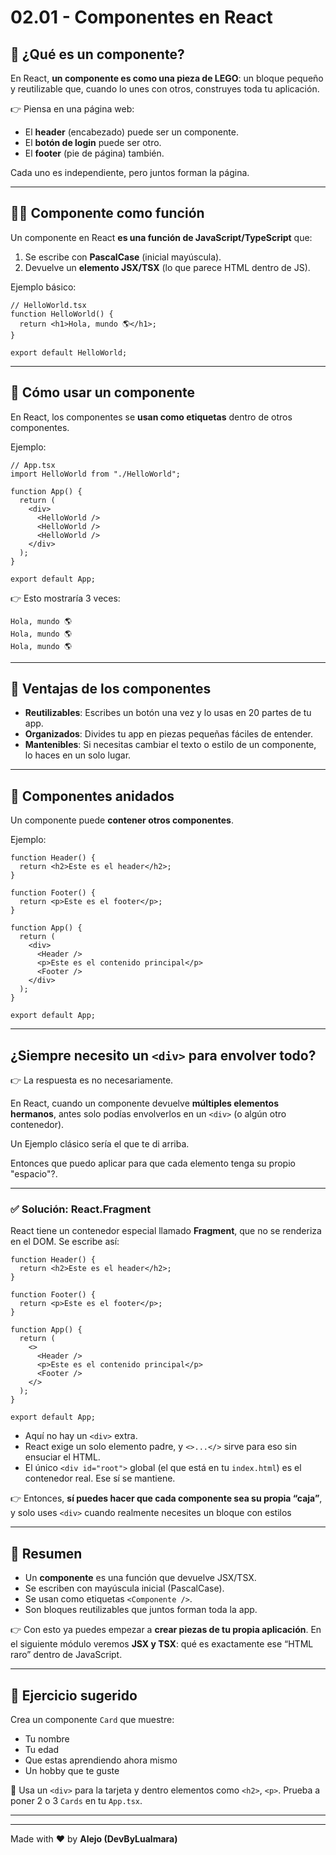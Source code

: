 # 02.01 - Componentes en React

## 📌 ¿Qué es un componente?

En React, **un componente es como una pieza de LEGO**: un bloque pequeño y reutilizable que, cuando lo unes con otros, construyes toda tu aplicación.

👉 Piensa en una página web:

* El **header** (encabezado) puede ser un componente.
* El **botón de login** puede ser otro.
* El **footer** (pie de página) también.

Cada uno es independiente, pero juntos forman la página.

---

## 🧑‍💻 Componente como función

Un componente en React **es una función de JavaScript/TypeScript** que:

1. Se escribe con **PascalCase** (inicial mayúscula).
2. Devuelve un **elemento JSX/TSX** (lo que parece HTML dentro de JS).

Ejemplo básico:

```tsx
// HelloWorld.tsx
function HelloWorld() {
  return <h1>Hola, mundo 🌎</h1>;
}

export default HelloWorld;
```

---

## 🔗 Cómo usar un componente

En React, los componentes se **usan como etiquetas** dentro de otros componentes.

Ejemplo:

```tsx
// App.tsx
import HelloWorld from "./HelloWorld";

function App() {
  return (
    <div>
      <HelloWorld />
      <HelloWorld />
      <HelloWorld />
    </div>
  );
}

export default App;
```

👉 Esto mostraría 3 veces:

```
Hola, mundo 🌎
Hola, mundo 🌎
Hola, mundo 🌎
```

---

## 🎯 Ventajas de los componentes

* **Reutilizables**: Escribes un botón una vez y lo usas en 20 partes de tu app.
* **Organizados**: Divides tu app en piezas pequeñas fáciles de entender.
* **Mantenibles**: Si necesitas cambiar el texto o estilo de un componente, lo haces en un solo lugar.

---

## 🧩 Componentes anidados

Un componente puede **contener otros componentes**.

Ejemplo:

```tsx
function Header() {
  return <h2>Este es el header</h2>;
}

function Footer() {
  return <p>Este es el footer</p>;
}

function App() {
  return (
    <div>
      <Header />
      <p>Este es el contenido principal</p>
      <Footer />
    </div>
  );
}

export default App;
```

---

## ¿Siempre necesito un `<div>` para envolver todo?

👉 La respuesta es no necesariamente.

En React, cuando un componente devuelve **múltiples elementos hermanos**, antes solo podías envolverlos en un `<div>` (o algún otro contenedor).

Un Ejemplo clásico sería el que te di arriba.

Entonces que puedo aplicar para que cada elemento tenga su propio "espacio"?.

---

### ✅ Solución: React.Fragment

React tiene un contenedor especial llamado **Fragment**, que no se renderiza en el DOM.
Se escribe así:

```tsx
function Header() {
  return <h2>Este es el header</h2>;
}

function Footer() {
  return <p>Este es el footer</p>;
}

function App() {
  return (
    <>   
      <Header />
      <p>Este es el contenido principal</p>
      <Footer />
    </>
  );
}

export default App;
```

- Aquí no hay un `<div>` extra.
- React exige un solo elemento padre, y `<>...</>` sirve para eso sin ensuciar el HTML.
- El único `<div id="root">` global (el que está en tu `index.html`) es el contenedor real. Ese sí se mantiene.

👉 Entonces, **sí puedes hacer que cada componente sea su propia “caja”**, y solo uses `<div>` cuando realmente necesites un bloque con estilos

---

## 📝 Resumen

* Un **componente** es una función que devuelve JSX/TSX.
* Se escriben con mayúscula inicial (PascalCase).
* Se usan como etiquetas `<Componente />`.
* Son bloques reutilizables que juntos forman toda la app.

👉 Con esto ya puedes empezar a **crear piezas de tu propia aplicación**. En el siguiente módulo veremos **JSX y TSX**: qué es exactamente ese “HTML raro” dentro de JavaScript.

---

## 🚀 Ejercicio sugerido

Crea un componente `Card` que muestre:

* Tu nombre
* Tu edad
* Que estas aprendiendo ahora mismo
* Un hobby que te guste

📌 Usa un `<div>` para la tarjeta y dentro elementos como `<h2>`, `<p>`.
Prueba a poner 2 o 3 `Cards` en tu `App.tsx`.

---



---

Made with ❤️ by **Alejo (DevByLualmara)**
